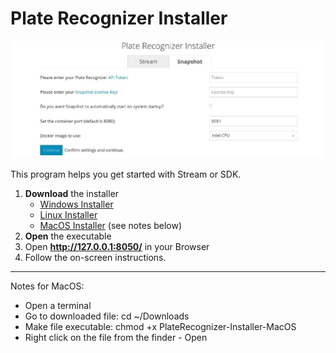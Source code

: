 # Plate Recognizer Installer

<p align="center">
  <img src="../assets/installer-screenshot.jpg">
</p>

This program helps you get started with Stream or SDK.


1. **Download** the installer
    - [Windows Installer](https://app.platerecognizer.com/static/installer/PlateRecognizer-Installer.exe)
    - [Linux Installer](https://app.platerecognizer.com/static/installer/PlateRecognizer-Installer)
    - [MacOS Installer](https://app.platerecognizer.com/static/installer/PlateRecognizer-Installer-MacOS) (see notes below)
2. **Open** the executable
3. Open **http://127.0.0.1:8050/** in your Browser
4. Follow the on-screen instructions.

---

Notes for MacOS:
- Open a terminal
- Go to downloaded file: cd ~/Downloads
- Make file executable: chmod +x PlateRecognizer-Installer-MacOS
- Right click on the file from the finder - Open
